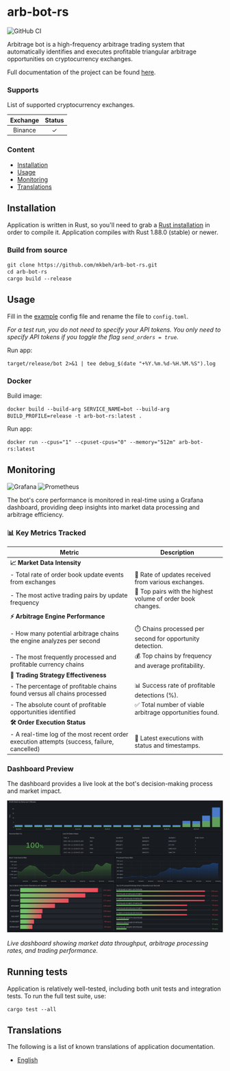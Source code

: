 # arb-bot-rs

![GitHub CI](https://github.com/mkbeh/arb-bot-rs/actions/workflows/ci.yml/badge.svg)

Arbitrage bot is a high-frequency arbitrage trading system that automatically identifies and executes profitable
triangular arbitrage opportunities on cryptocurrency exchanges.

Full documentation of the project can be found [here](https://github.com/mkbeh/arb-bot-rs/tree/main/docs).

### Supports

List of supported cryptocurrency exchanges.

| Exchange | Status  |
|:--------:|:-------:|
| Binance  | &check; |

### Content

* [Installation](#installation)
* [Usage](#usage)
* [Monitoring](#monitoring)
* [Translations](#translations)

## Installation

Application is written in Rust, so you'll need to grab a
[Rust installation](https://www.rust-lang.org/) in order to compile it.
Application compiles with Rust 1.88.0 (stable) or newer.

### Build from source

```shell
git clone https://github.com/mkbeh/arb-bot-rs.git
cd arb-bot-rs
cargo build --release
```

## Usage

Fill in the [example](https://github.com/mkbeh/arb-bot-rs/blob/main/config.example.toml) config file and rename the
file to `config.toml`.

_For a test run, you do not need to specify your API tokens. You only need to specify API tokens if you toggle the flag
`send_orders = true`._

Run app:

```shell
target/release/bot 2>&1 | tee debug_$(date "+%Y.%m.%d-%H.%M.%S").log
```

### Docker

Build image:

```shell
docker build --build-arg SERVICE_NAME=bot --build-arg BUILD_PROFILE=release -t arb-bot-rs:latest .
```

Run app:

```shell
docker run --cpus="1" --cpuset-cpus="0" --memory="512m" arb-bot-rs:latest
```

## Monitoring

![Grafana](https://img.shields.io/badge/-Grafana-orange?logo=grafana&logoColor=white&style=flat)
![Prometheus](https://img.shields.io/badge/-Prometheus-red?logo=prometheus&logoColor=white&style=flat)

The bot's core performance is monitored in real-time using a Grafana dashboard, providing deep insights into market data
processing and arbitrage efficiency.

### 📊 Key Metrics Tracked

| **Metric**                                                                                  | **Description**                                             |
|---------------------------------------------------------------------------------------------|-------------------------------------------------------------|
| **📈 Market Data Intensity**                                                                |                                                             |
| - Total rate of order book update events from exchanges                                     | 🔄 Rate of updates received from various exchanges.         |
| - The most active trading pairs by update frequency                                         | 💱 Top pairs with the highest volume of order book changes. |
| **⚡ Arbitrage Engine Performance**                                                          |                                                             |
| - How many potential arbitrage chains the engine analyzes per second                        | ⏱️ Chains processed per second for opportunity detection.   |
| - The most frequently processed and profitable currency chains                              | 💰 Top chains by frequency and average profitability.       |
| **🎯 Trading Strategy Effectiveness**                                                       |                                                             |
| - The percentage of profitable chains found versus all chains processed                     | 📊 Success rate of profitable detections (%).               |
| - The absolute count of profitable opportunities identified                                 | ✅ Total number of viable arbitrage opportunities found.     |
| **🛠️ Order Execution Status**                                                              |                                                             |
| - A real-time log of the most recent order execution attempts (success, failure, cancelled) | 📝 Latest executions with status and timestamps.            |

### Dashboard Preview

The dashboard provides a live look at the bot's decision-making process and market impact.

![img](assets/img/grafana.png)

_Live dashboard showing market data throughput, arbitrage processing rates, and trading performance._

## Running tests

Application is relatively well-tested, including both unit tests and integration tests. To run the full test suite, use:

```shell
cargo test --all
```

## Translations

The following is a list of known translations of application documentation.

* [English](https://github.com/mkbeh/arb-bot-rs/tree/main/docs/en)
